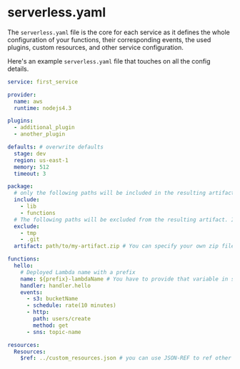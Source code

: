 # serverless.yaml

The `serverless.yaml` file is the core for each service as it defines the whole configuration of your functions, their
corresponding events, the used plugins, custom resources, and other service configuration.

Here's an example `serverless.yaml` file that touches on all the config details.

```yaml
service: first_service

provider:
  name: aws
  runtime: nodejs4.3

plugins:
  - additional_plugin
  - another_plugin

defaults: # overwrite defaults
  stage: dev
  region: us-east-1
  memory: 512
  timeout: 3

package:
  # only the following paths will be included in the resulting artifact which will be uploaded. Without specific include everything in the current folder will be included
  include:
    - lib
    - functions
  # The following paths will be excluded from the resulting artifact. If both include and exclude are defined we first apply the include, then the exclude so files are guaranteed to be excluded
  exclude:
    - tmp
    - .git
  artifact: path/to/my-artifact.zip # You can specify your own zip file for your service. Serverless won't zip your service if this is set

functions:
  hello:
    # Deployed Lambda name with a prefix
    name: ${prefix}-lambdaName # You have to provide that variable in serverless.env.yaml
    handler: handler.hello
    events:
      - s3: bucketName
      - schedule: rate(10 minutes)
      - http:
        path: users/create
        method: get
      - sns: topic-name

resources:
  Resources:
    $ref: ../custom_resources.json # you can use JSON-REF to ref other JSON files
```
